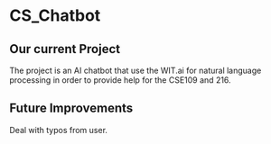 # CS_Chatbot

## Our current Project

The project is an AI chatbot that use the WIT.ai for natural language processing in order to provide help for the CSE109 and 216.

## Future Improvements

Deal with typos from user.